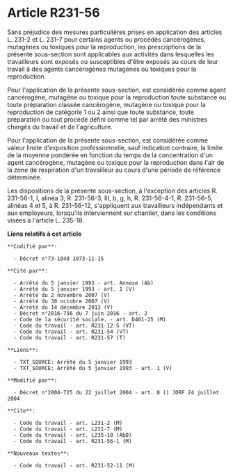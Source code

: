 # Article R231-56

Sans préjudice des mesures particulières prises en application des articles L. 231-2 et L. 231-7 pour certains agents ou
procédés cancérogènes, mutagènes ou toxiques pour la reproduction, les prescriptions de la présente sous-section sont
applicables aux activités dans lesquelles les travailleurs sont exposés ou susceptibles d'être exposés au cours de leur
travail à des agents cancérogènes mutagènes ou toxiques pour la reproduction.

Pour l'application de la présente sous-section, est considérée comme agent cancérogène, mutagène ou toxique pour la
reproduction toute substance ou toute préparation classée cancérogène, mutagène ou toxique pour la reproduction de catégorie
1 ou 2 ainsi que toute substance, toute préparation ou tout procédé défini comme tel par arrêté des ministres chargés du
travail et de l'agriculture.

Pour l'application de la présente sous-section, est considérée comme valeur limite d'exposition professionnelle, sauf
indication contraire, la limite de la moyenne pondérée en fonction du temps de la concentration d'un agent cancérogène,
mutagène ou toxique pour la reproduction dans l'air de la zone de respiration d'un travailleur au cours d'une période de
référence déterminée.

Les dispositions de la présente sous-section, à l'exception des articles R. 231-56-1, I, alinéa 3, R. 231-56-3, III, b, g, h,
R. 231-56-4-1, R. 231-56-5, alinéas 4 et 5, à R. 231-56-12, s'appliquent aux travailleurs indépendants et aux employeurs,
lorsqu'ils interviennent sur chantier, dans les conditions visées à l'article L. 235-18.

**Liens relatifs à cet article**

	**Codifié par**:

	  - Décret n°73-1048 1973-11-15

	**Cité par**:

	  - Arrêté du 5 janvier 1993 - art. Annexe (Ab)
	  - Arrêté du 5 janvier 1993 - art. 1 (V)
	  - Arrêté du 2 novembre 2007 (V)
	  - Arrêté du 30 octobre 2007 (V)
	  - Arrêté du 14 décembre 2013 (V)
	  - Décret n°2016-756 du 7 juin 2016 - art. 2
	  - Code de la sécurité sociale. - art. D461-25 (M)
	  - Code du travail - art. R231-12-5 (VT)
	  - Code du travail - art. R231-54 (VT)
	  - Code du travail - art. R231-57 (T)

	**Liens**:

	  - TXT_SOURCE: Arrêté du 5 janvier 1993
	  - TXT_SOURCE: Arrêté du 5 janvier 1993 - art. 1 (V)

	**Modifié par**:

	  - Décret n°2004-725 du 22 juillet 2004 - art. 8 () JORF 24 juillet 2004

	**Cite**:

	  - Code du travail - art. L231-2 (M)
	  - Code du travail - art. L231-7 (M)
	  - Code du travail - art. L235-18 (AbD)
	  - Code du travail - art. R231-56-1 (M)

	**Nouveaux textes**:

	  - Code du travail - art. R231-52-11 (M)
